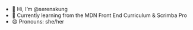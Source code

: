 - 👋 Hi, I’m @serenakung
- 🌱 Currently learning from the MDN Front End Curriculum & Scrimba Pro
- 😄 Pronouns: she/her


